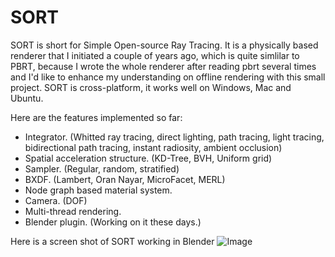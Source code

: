 # SORT

SORT is short for Simple Open-source Ray Tracing. It is a physically based renderer that I initiated a couple of years ago, which is quite simlilar to PBRT, because I wrote the whole renderer after reading pbrt several times and I'd like to enhance my understanding on offline rendering with this small project.
SORT is cross-platform, it works well on Windows, Mac and Ubuntu.

Here are the features implemented so far:
  - Integrator. (Whitted ray tracing, direct lighting, path tracing, light tracing, bidirectional path tracing, instant radiosity, ambient occlusion)
  - Spatial acceleration structure. (KD-Tree, BVH, Uniform grid)
  - Sampler. (Regular, random, stratified)
  - BXDF. (Lambert, Oran Nayar, MicroFacet, MERL)
  - Node graph based material system.
  - Camera. (DOF)
  - Multi-thread rendering.
  - Blender plugin. (Working on it these days.)

Here is a screen shot of SORT working in Blender
![Image](https://agraphicsguy.files.wordpress.com/2015/09/ss.png)

